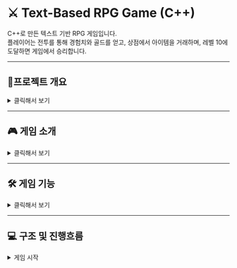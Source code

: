 # ⚔️ Text-Based RPG Game (C++)

C++로 만든 텍스트 기반 RPG 게임입니다.  
플레이어는 전투를 통해 경험치와 골드를 얻고, 상점에서 아이템을 거래하며, 레벨 10에 도달하면 게임에서 승리합니다.  

---

## 📌프로젝트 개요
<details>
<summary>클릭해서 보기</summary>

- **프로젝트 이름:**  C++로 만든 텍스트 기반 RPG 게임
- **개발기간:**  2025.09.03 - 2025.09.11
- **팀 구성:**  신이삭(팀장), 원유연(부팀장), 엄상민, 오성준
- **사용 기술:**  C++, Git
- **장르:**  RPG
- **한 줄 소개:**  텍스트로 즐기는 간단한 RPG게임
</details>

---

## 🎮 게임 소개
<details>
<summary>클릭해서 보기</summary>
텍스트 입력과 출력만으로 진행되는 RPG 게임입니다.  
플레이어는 몬스터와 전투를 벌이며 레벨을 올리고, 상점에서 아이템을 사고팔 수 있습니다.  

**목표:** 레벨 10에 도달하면 게임 승리!

**소개 영상**

[![유튜브 링크](https://img.youtube.com/vi/-RFL2l23sdU/0.jpg)](https://youtu.be/-RFL2l23sdU)

</details>

---

## 🛠 게임 기능
<details>
<summary>클릭해서 보기</summary>

### 📊 스탯 확인 시스템 (원유연)
- 플레이어의 체력(HP), 공격력, 레벨, 경험치, 보유 골드를 확인 가능  

### 🛒 상점 시스템 (엄상민)
- **아이템 구매/판매 가능**
- 구매 시 골드 차감, 판매 시 골드 획득  
- 인벤토리와 연동  

### 🎒 인벤토리 시스템 (오성준)
- 플레이어가 보유한 아이템 목록을 확인  
- 아이템 개수, 가격 출력  

### ⚔️ 전투 시스템 (팀전체)
- 몬스터와 전투 → 경험치 획득 + 10 ~ 20골드
- 전투 중 HP 소모  
- 몬스터 처치 시 보상 지급  

### 📈 레벨업 시스템 (원유연)
- 경험치 누적 → 일정 경험치 도달 시 레벨업  
- 레벨 10 달성 → 게임 승리  

### 🕹️ 게임 진행 (신이삭)
- 모든 기능의 연결 및 순환
- 게임의 진행 및 엔딩
</details>

---

## 💻 구조 및 진행흐름
<details>
<summary>게임 시작</summary>

- 닉네임 입력
- 메인화면
<details>
<summary>스테이터스</summary>

- 레벨
- 체력/최대 체력
- 공격력
 - 경험치
- 보유 골드

</details>

<details>
<summary>아이템 사용하기(인벤토리)</summary>

- 아이템 목록표시(있는 경우) 
    - 아이템 번호 선택

- 인벤토리에 아무것도 없습니다.(없는 경우)

</details>

<details>
<summary>상점 열기</summary>

- 아이템 구매하기
     - 구매 가능한 아이템 목록
        - "(아이템 이름) 구매 완료!" (골드가 충분한 경우)
        - "골드가 부족합니다!" (골드가 부족한 경우)
 - 아이템 판매하기
    - 판매 가능한 아이템 목록 (있는 경우)
    - "판매할 아이템이 없습니다" (없는 경우)

</details>

<details>
<summary>전투 시작</summary>

- 랜덤하게 4가지의 몬스터 등장
    - 정해진 범위 안에서 랜덤하게 체력과 공격력을 가지고 등장.
- 자동진행
    1. 캐릭터 -> 몬스터
    2. 몬스터 -> 캐릭터

        위의 순서대로 공격한다. 만약 공격 후 상대방 체력이 없으면 전투 종료

    - 캐릭터 체력이 없는 경우
        - 게임 오버
    - 몬스터 체력이 없는 경우
        - 게임 승리
        - 경험치 및 골드 획득


게임 종료

</details>

---

## 🤝 협업 과정
<details>
<summary>클릭해서 보기</summary>

- 회의는 실시간으로 코딩하면서 진행

- 깃허브 업로드 절차
1. 각자 맞은 영역의 브랜치에 커밋(Commit) 및 푸시(Push)
2. 팀장에게 병합 요청 PR(Pull Request)
3. 팀장 승인 후 develop 브랜치에 병합
4. 완성 후 main 브랜치로 병합
</details>

---

## 💻 개발 환경
<details>
<summary>클릭해서 보기</summary>
- **언어**: C++  
- **IDE**: Visual Studio / Visual Studio Code  
- **플랫폼**: Windows (CLI 기반)  
</details>

---

## 🚀 실행 방법
<details>
<summary>클릭해서 보기</summary>
```bash

- Visual studio에서 시작하기
- 시작 후 UI의 가이드에 따라서 숫자 입력
</details>

---